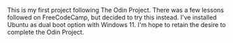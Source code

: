 This is my first project following The Odin Project. There was a few lessons followed on FreeCodeCamp, but decided to try this instead. I've installed Ubuntu as dual boot option with Windows 11. I'm hope to retain the desire to complete the Odin Project.